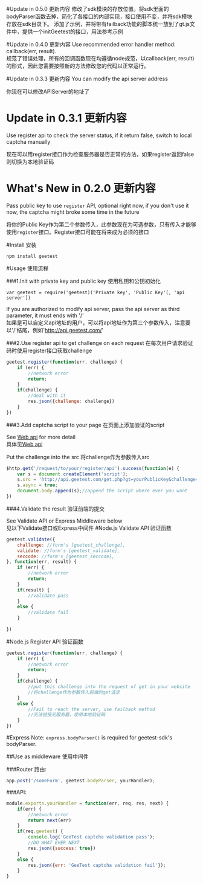 #Update in 0.5.0 更新内容
修改了sdk模块的存放位置。将sdk里面的bodyParser函数去掉，简化了各接口的内部实现，接口使用不变，并将sdk模块存放在sdk目录下。
添加了示例，并将带有failback功能的脚本统一放到了gt.js文件中，提供一个initGeetest的接口，用法参考示例

#Update in 0.4.0 更新内容
Use recommended error handler method: callback(err, result).  
规范了错误处理，所有的回调函数现在均遵循node规范，以callback(err, result)的形式，因此您需要按照新的方法修改您的代码以正常运行。 

#Update in 0.3.3 更新内容
You can modify the api server address

你现在可以修改APIServer的地址了

# Update in 0.3.1 更新内容
Use register api to check the server status, if it return false, switch to local captcha manually  

现在可以用register接口作为检查服务器是否正常的方法，如果register返回false则切换为本地验证码

# What's New in 0.2.0 更新内容
Pass public key to use `register` API, optional right now, if you don't use it now, the captcha might broke some time in the future  

将你的Public Key作为第二个参数传入，此参数现在为可选参数，只有传入才能够使用`register`接口。Register接口可能在将来成为必须的接口

#Install 安装

```
npm install geetest
```

#Usage 使用流程

###1.Init with private key and public key 使用私钥和公钥初始化
```
var geetest = require('geetest)('Private key', 'Public Key'[, 'api server'])
```
If you are authorized to modify api server, pass the api server as third parameter, it must ends with '/'  
如果是可以自定义api地址的用户，可以将api地址作为第三个参数传入，注意要以'/'结尾，例如'http://api.geetest.com/'

###2.Use register api to get challenge on each request 
在每次用户请求验证码时使用register接口获取challenge

```js
geetest.register(function(err, challenge) {
	if (err) {
		//network error
		return;
	}
	if(challenge) {
		//deal with it
		res.json({challenge: challenge})
	}
})
```
###3.Add captcha script to your page 在页面上添加验证的script

See [Web api](http://www.geetest.com/docs/sdk/build/html/sections/web_api.html) for more detail  
具体见[Web api](http://www.geetest.com/docs/sdk/build/html/sections/web_api.html)

Put the challenge into the src 将challenge作为参数传入src

```js
$http.get('/request/to/your/register/api').success(function(e) {
	var s = document.createElement('script');
	s.src = 'http://api.geetest.com/get.php?gt=yourPublicKey&challenge=' + challenge;
	s.async = true;
	document.body.append(s);//append the script where ever you want
})

```
###4.Validate the result 验证前端的提交

See Validate API or Express Middleware below  
见以下Validate接口或Express中间件
#Node.js Validate API 验证函数
```js
geetest.validate({
	challenge: //form's [geetest_challenge],
	validate: //form's [geetest_validate],
	seccode: //form's [geetest_seccode],
}, function(err, result) {
	if (err) {
		//network error
		return;
	}
	if(result) {
		//validate pass
	}
	else {
		//validate fail
	}
	
})
```
#Node.js Register API 验证函数
```js
geetest.register(function(err, challenge) {
	if (err) {
		//network error
		return;
	}
	if(challenge) {
		//put this challenge into the request of get in your website
		//将challenge作为参数传入前端的get请求
	}
	else {
		//Fail to reach the server, use failback method
		//无法链接无服务器，使用本地验证码
	}
})
```

#Express
Note: `express.bodyParser()` is required for geetest-sdk's bodyParser.

##Use as middleware 使用中间件

###Router  路由:  
```js
app.post('/someForm', geetest.bodyParser, yourHandler);
```

###API:
```js
module.exports.yourHandler = function(err, req, res, next) {
	if(err) {
		//network error
		return next(err)
	}
	if(req.geetest) {
		console.log('GeeTest captcha validation pass');
		//DO WHAT EVER NEXT
		res.json({success: true})
	}
	else {
		res.json({err: 'GeeTest captcha validation fail'});
	}
}

```
